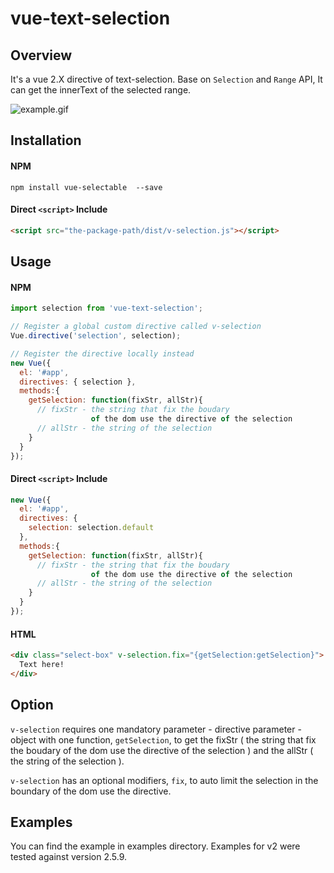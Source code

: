 # vue-text-selection

## Overview
It's a vue 2.X directive of text-selection. Base on ```Selection``` and ```Range``` API, It can get the innerText of the selected range.

![example.gif](./gif/example.gif)
## Installation
#### NPM
```
npm install vue-selectable  --save
```
#### Direct ```<script>``` Include

```html
<script src="the-package-path/dist/v-selection.js"></script>
```

## Usage
#### NPM
```js
import selection from 'vue-text-selection';

// Register a global custom directive called v-selection
Vue.directive('selection', selection);

// Register the directive locally instead
new Vue({
  el: '#app',
  directives: { selection },
  methods:{
    getSelection: function(fixStr, allStr){
      // fixStr - the string that fix the boudary 
                  of the dom use the directive of the selection
      // allStr - the string of the selection
    }
  }
});
```
#### Direct ```<script>``` Include
```js
new Vue({
  el: '#app',
  directives: { 
    selection: selection.default
  },
  methods:{
    getSelection: function(fixStr, allStr){
      // fixStr - the string that fix the boudary 
                  of the dom use the directive of the selection
      // allStr - the string of the selection
    }
  }
});
```
#### HTML
```html
<div class="select-box" v-selection.fix="{getSelection:getSelection}">
  Text here!
</div>
```
## Option

```v-selection``` requires one mandatory parameter - directive parameter - object with one function, ```getSelection```, to get the fixStr ( the string that fix the boudary of the dom use the directive of the selection ) and the allStr ( the string of the selection ).

```v-selection``` has an optional modifiers, ```fix```, to auto limit the selection in the boundary of the dom use the directive.

## Examples

You can find the example in examples directory. Examples for v2 were tested against version 2.5.9.
